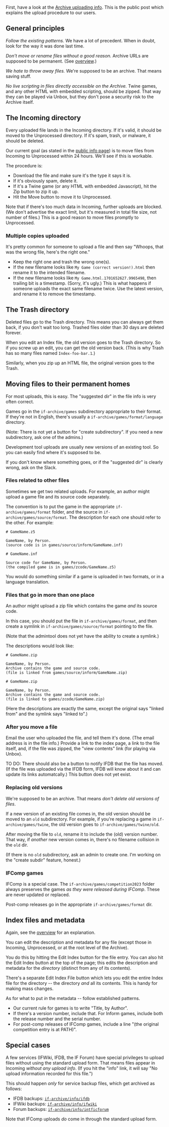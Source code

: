 
First, have a look at the [Archive uploading info][pubdocs]. This is the public post which explains the upload procedure to our users.

[pubdocs]: uploader-docs.html

## General principles

*Follow the existing patterns.* We have a lot of precedent. When in doubt, look for the way it was done last time.

*Don't move or rename files without a good reason.* Archive URLs are supposed to be permanent. (See [overview][].)

[overview]: org-overview.html

*We hate to throw away files.* We're supposed to be an archive. That means saving stuff.

*No live scripting in files directly accessible on the Archive.* Twine games, and any other HTML with embedded scripting, should be zipped. That way they can be played via Unbox, but they don't pose a security risk to the Archive itself.

## The Incoming directory

Every uploaded file lands in the Incoming directory. If it's valid, it should be moved to the Unprocessed directory. If it's spam, trash, or malware, it should be deleted.

Our current goal (as stated in the [public info page][pubdocs]) is to move files from Incoming to Unprocessed within 24 hours. We'll see if this is workable.

The procedure is:

- Download the file and make sure it's the type it says it is.
- If it's obviously spam, delete it.
- If it's a Twine game (or any HTML with embedded Javascript), hit the Zip button to zip it up.
- Hit the Move button to move it to Unprocessed.

Note that if there's too much data in Incoming, further uploads are blocked. (We don't advertise the exact limit, but it's measured in total file size, not number of files.) This is a good reason to move files promptly to Unprocessed.

### Multiple copies uploaded

It's pretty common for someone to upload a file and then say "Whoops, that was the wrong file, here's the right one."

- Keep the right one and trash the wrong one(s).
- If the new filename looks like `My Game (correct version!).html` then rename it to the intended filename.
- If the new filename looks like `My Game.html.1701652627.9965498`, then trailing bit is a timestamp. (Sorry, it's ugly.) This is what happens if someone uploads the exact same filename twice. Use the latest version, and rename it to remove the timestamp.

## The Trash directory

Deleted files go to the Trash directory. This means you can always get them back, if you don't wait too long. Trashed files older than 30 days are deleted forever.

When you edit an Index file, the old version goes to the Trash directory. So if you screw up an edit, you can get the old version back. (This is why Trash has so many files named `Index-foo-bar.1`.)

Similarly, when you zip up an HTML file, the original version goes to the Trash.

## Moving files to their permanent homes

For most uploads, this is easy. The "suggested dir" in the file info is very often correct.

Games go in the `if-archive/games` subdirectory appropriate to their format. If they're not in English, there's usually a `if-archive/games/format/language` directory.

(Note: There is not yet a button for "create subdirectory". If you need a new subdirectory, ask one of the admins.)

Development tool uploads are usually new versions of an existing tool. So you can easily find where it's supposed to be.

If you don't know where something goes, or if the "suggested dir" is clearly wrong, ask on the Slack.

### Files related to other files

Sometimes we get two related uploads. For example, an author might upload a game file and its source code separately.

The convention is to put the game in the appropriate `if-archive/games/format` folder, and the source in `if-archive/games/source/format`. The description for each one should refer to the other. For example:

```
# GameName.z5

GameName, by Person.
(source code is in games/source/inform/GameName.inf)
```

```
# GameName.inf

Source code for GameName, by Person.
(the compiled game is in games/zcode/GameName.z5)
```

You would do something similar if a game is uploaded in two formats, or in a language translation.

### Files that go in more than one place

An author might upload a zip file which contains the game *and* its source code.

In this case, you should put the file in `if-archive/games/format`, and then create a symlink in `if-archive/games/source/format` pointing to the file.

(Note that the admintool does not yet have the ability to create a symlink.)

The descriptions would look like:

```
# GameName.zip

GameName, by Person.
Archive contains the game and source code.
(file is linked from games/source/inform/GameName.zip)
```

```
# GameName.zip

GameName, by Person.
Archive contains the game and source code.
(file is linked to games/zcode/GameName.zip)
```

(Here the descriptions are exactly the same, except the original says "linked from" and the symlink says "linked to".)

### After you move a file

Email the user who uploaded the file, and tell them it's done. (The email address is in the file info.) Provide a link to the index page, a link to the file itself, and, if the file was zipped, the "view contents" link (for playing via Unbox).

TO DO: There should also be a button to notify IFDB that the file has moved. (If the file was uploaded via the IFDB form, IFDB will know about it and can update its links automatcally.) This button does not yet exist.

### Replacing old versions

We're supposed to be an archive. That means *don't delete old versions of files*.

If a new version of an existing file comes in, the old version should be moved to an `old` subdirectory. For example, if you're replacing a game in `if-archive/games/twine`, the old version goes to `if-archive/games/twine/old`.

After moving the file to `old`, rename it to include the (old) version number. That way, if *another* new version comes in, there's no filename collision in the `old` dir.

(If there is no `old` subdirectory, ask an admin to create one. I'm working on the "create subdir" feature, honest.)

### IFComp games

IFComp is a special case. The `if-archive/games/competition2023` folder always preserves the games *as they were released during IFComp*. These are never updated or replaced.

Post-comp releases go in the appropriate `if-archive/games/format` dir.

## Index files and metadata

Again, see the [overview][] for an explanation.

You can edit the description and metadata for any file (except those in Incoming, Unprocessed, or at the root level of the Archive).

You do this by hitting the Edit Index button for the file entry. You can also hit the Edit Index button at the top of the page; this edits the description and metadata for the *directory* (distinct from any of its contents).

There's a separate Edit Index File button which lets you edit the entire Index file for the directory -- the directory *and* all its contents. This is handy for making mass changes.

As for what to put *in* the metadata -- follow established patterns.

- Our current rule for games is to write "Title, by Author".
- If there's a version number, include that. For Inform games, include both the release number and the serial number.
- For post-comp releases of IFComp games, include a line "(the original competition entry is at PATH)".

## Special cases

A few services (IFWiki, IFDB, the IF Forum) have special privileges to upload files without using the standard upload form. That means files appear in Incoming *without any upload info*. (If you hit the "info" link, it will say "No upload information recorded for this file.")

This should happen *only* for service backup files, which get archived as follows:

- IFDB backups: [`if-archive/info/ifdb`](https://ifarchive.org/indexes/if-archive/info/ifdb/)
- IFWiki backups: [`if-archive/info/ifwiki`](https://ifarchive.org/indexes/if-archive/info/ifwiki/)
- Forum backups: [`if-archive/info/intficforum`](https://ifarchive.org/indexes/if-archive/info/intficforum/)

Note that IFComp uploads *do* come in through the standard upload form.

